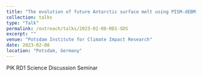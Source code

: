```yaml
---
title: "The evolution of future Antarctic surface melt using PISM-dEBM-simple"
collection: talks
type: "Talk"
permalink: /outreach/talks/2023-02-08-RD1-SDS
excerpt: ""
venue: "Potsdam Institute for Climate Impact Research"
date: 2023-02-08
location: "Potsdam, Germany"
---
```


PIK RD1 Science Discussion Seminar